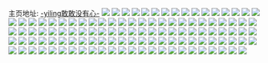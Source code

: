 主页地址: [-yiling敢敢没有心-](https://weibo.com/u/5621143745) 
![](https://wx4.sinaimg.cn/mw2000/0068pKgNly1gt12og77gej30u00u0jwd.jpg) 
![](https://wx4.sinaimg.cn/mw2000/0068pKgNly1gt12ogq874j30u00u0tdu.jpg) 
![](https://wx4.sinaimg.cn/mw2000/0068pKgNly1gsxihfro01j30u00u0n4l.jpg) 
![](https://wx4.sinaimg.cn/mw2000/0068pKgNly1gsxihgp7b8j30u00u0gpq.jpg) 
![](https://wx4.sinaimg.cn/mw2000/0068pKgNly1gsxihhqk3rj30u00u044e.jpg) 
![](https://wx4.sinaimg.cn/mw2000/0068pKgNly1gsxihh95ylj30u00u07b8.jpg) 
![](https://wx4.sinaimg.cn/mw2000/0068pKgNly1gsx3vpqg4fj32402tchdt.jpg) 
![](https://wx4.sinaimg.cn/mw2000/0068pKgNly1gsx3vkkr8dj31nl27f1kx.jpg) 
![](https://wx4.sinaimg.cn/mw2000/0068pKgNly1gsww9xzz47j31400u0783.jpg) 
![](https://wx4.sinaimg.cn/mw2000/0068pKgNly1gsww9uo8gkj31400u0n0h.jpg) 
![](https://wx4.sinaimg.cn/mw2000/0068pKgNly1gsww9vbq5wj31400u0goc.jpg) 
![](https://wx4.sinaimg.cn/mw2000/0068pKgNly1gsww9yjxg8j31400u0diy.jpg) 
![](https://wx4.sinaimg.cn/mw2000/0068pKgNly1gsww9z5jazj30u01400zl.jpg) 
![](https://wx4.sinaimg.cn/mw2000/0068pKgNly1gsww9vxah0j30u0140gra.jpg) 
![](https://wx4.sinaimg.cn/mw2000/0068pKgNly1gswwaf13wzj31400u07a0.jpg) 
![](https://wx4.sinaimg.cn/mw2000/0068pKgNly1gsww9wygvyj30u0140q83.jpg) 
![](https://wx4.sinaimg.cn/mw2000/0068pKgNly1gswwaddpzkj30u0140di2.jpg) 
![](https://wx4.sinaimg.cn/mw2000/0068pKgNly1gsvtop0lu3j30u00u0757.jpg) 
![](https://wx4.sinaimg.cn/mw2000/0068pKgNly1gsuqfn9vo0j3240240b29.jpg) 
![](https://wx4.sinaimg.cn/mw2000/0068pKgNly1gsuqfo9pwxj3240240b29.jpg) 
![](https://wx4.sinaimg.cn/mw2000/0068pKgNly1gsuqfqzc4tj3240240b29.jpg) 
![](https://wx4.sinaimg.cn/mw2000/0068pKgNly1gsuqfsatjvj3240240b29.jpg) 
![](https://wx4.sinaimg.cn/mw2000/0068pKgNly1gsuqfszzyqj3240240b29.jpg) 
![](https://wx4.sinaimg.cn/mw2000/0068pKgNly1gsuqfuggjjj3240240e82.jpg) 
![](https://wx4.sinaimg.cn/mw2000/0068pKgNly1gsuhc72vx3j30u00u0wjz.jpg) 
![](https://wx4.sinaimg.cn/mw2000/0068pKgNly1gsuhc7hhk7j30u00u0tb9.jpg) 
![](https://wx4.sinaimg.cn/mw2000/0068pKgNly1gsshnc78efj30qo0g940h.jpg) 
![](https://wx4.sinaimg.cn/mw2000/0068pKgNly1gsshmyaimqj31c71sa4k2.jpg) 
![](https://wx4.sinaimg.cn/mw2000/0068pKgNly1gsshn0a46mj32402404qp.jpg) 
![](https://wx4.sinaimg.cn/mw2000/0068pKgNly1gsshmzg1wej3240240b29.jpg) 
![](https://wx4.sinaimg.cn/mw2000/0068pKgNly1gsru2f50l9j30u00u042v.jpg) 
![](https://wx4.sinaimg.cn/mw2000/0068pKgNly1gsoiqkh8jxj30qo1clgrm.jpg) 
![](https://wx4.sinaimg.cn/mw2000/0068pKgNly1gsnsmgaqthj30u0140mzu.jpg) 
![](https://wx4.sinaimg.cn/mw2000/0068pKgNly1gskxagywixj30u00u0goc.jpg) 
![](https://wx4.sinaimg.cn/mw2000/0068pKgNly1gskxahfsymj30u00u0tbj.jpg) 
![](https://wx4.sinaimg.cn/mw2000/0068pKgNly1gskxbcdufaj30u00u0mz4.jpg) 
![](https://wx4.sinaimg.cn/mw2000/0068pKgNly1gskxaiea4bj30u00u042w.jpg) 
![](https://wx4.sinaimg.cn/mw2000/0068pKgNly1gskxaiwpxyj30u00u0n48.jpg) 
![](https://wx4.sinaimg.cn/mw2000/0068pKgNly1gskxajep7nj30u00u0go5.jpg) 
![](https://wx4.sinaimg.cn/mw2000/0068pKgNly1gskxajvsbsj30u00u0dhy.jpg) 
![](https://wx4.sinaimg.cn/mw2000/0068pKgNly1gskxakamnhj30u00u0whs.jpg) 
![](https://wx4.sinaimg.cn/mw2000/0068pKgNly1gskxal3c5nj30u00u0adh.jpg) 
![](https://wx4.sinaimg.cn/mw2000/0068pKgNly1gskxahytxej30u00u077d.jpg) 
![](https://wx4.sinaimg.cn/mw2000/0068pKgNly1gskxalt9xaj30u00u0tb1.jpg) 
![](https://wx4.sinaimg.cn/mw2000/0068pKgNly1gskxbbwt87j31400u0acn.jpg) 
![](https://wx4.sinaimg.cn/mw2000/0068pKgNly1gsbzg3j3hej31w01w0e82.jpg) 
![](https://wx4.sinaimg.cn/mw2000/0068pKgNly1gsbzewb0ntj31w01w01kz.jpg) 
![](https://wx4.sinaimg.cn/mw2000/0068pKgNly1gsbzfckg48j31w01w0hdu.jpg) 
![](https://wx4.sinaimg.cn/mw2000/0068pKgNly1gsbzgt34zyj32tc240qv8.jpg) 
![](https://wx4.sinaimg.cn/mw2000/0068pKgNly1gsbzfnxe9xj3240240e81.jpg) 
![](https://wx4.sinaimg.cn/mw2000/0068pKgNly1gsbzhb57kyj32402401kz.jpg) 
![](https://wx4.sinaimg.cn/mw2000/0068pKgNly1gsbzhv5ifej31w01w07wi.jpg) 
![](https://wx4.sinaimg.cn/mw2000/0068pKgNly1gsbzi2ls27j3240240b29.jpg) 
![](https://wx4.sinaimg.cn/mw2000/0068pKgNly1gsbzhj94inj6240240hdt02.jpg) 
![](https://wx4.sinaimg.cn/mw2000/0068pKgNly1gs9yam52zsj30qo0qotbr.jpg) 
![](https://wx4.sinaimg.cn/mw2000/0068pKgNly1gs98owpuqpj30u00u0tc6.jpg) 
![](https://wx4.sinaimg.cn/mw2000/0068pKgNly1gs98osxgcnj30u016l79h.jpg) 
![](https://wx4.sinaimg.cn/mw2000/0068pKgNly1gs98orphcuj30u013hadv.jpg) 
![](https://wx4.sinaimg.cn/mw2000/0068pKgNly1gs98os8199j60u019178d02.jpg) 
![](https://wx4.sinaimg.cn/mw2000/0068pKgNgy1grubfry0mnj31400u0778.jpg) 
![](https://wx4.sinaimg.cn/mw2000/0068pKgNgy1grubfsrbbkj31400u041o.jpg) 
![](https://wx4.sinaimg.cn/mw2000/0068pKgNgy1grubftiro5j31400u0jv4.jpg) 
![](https://wx4.sinaimg.cn/mw2000/0068pKgNgy1grubfu9dwbj31400u079k.jpg) 
![](https://wx4.sinaimg.cn/mw2000/0068pKgNgy1grubfv2aikj31400u0gqo.jpg) 
![](https://wx4.sinaimg.cn/mw2000/0068pKgNgy1grubfvq91aj31400u077e.jpg) 
![](https://wx4.sinaimg.cn/mw2000/0068pKgNgy1grubfwilafj31400u0whw.jpg) 
![](https://wx4.sinaimg.cn/mw2000/0068pKgNgy1grubfxbu4mj31400u0n1x.jpg) 
![](https://wx4.sinaimg.cn/mw2000/0068pKgNgy1grubfy2lehj31400u0gph.jpg) 
![](https://wx4.sinaimg.cn/mw2000/0068pKgNgy1grubfyt799j31400u0q7d.jpg) 
![](https://wx4.sinaimg.cn/mw2000/0068pKgNgy1grubfzpndvj31rd0u0ahf.jpg) 
![](https://wx4.sinaimg.cn/mw2000/0068pKgNgy1grubg0k1nej31400u078n.jpg) 
![](https://wx4.sinaimg.cn/mw2000/0068pKgNgy1grubg1hd2bj31400u0gqw.jpg) 
![](https://wx4.sinaimg.cn/mw2000/0068pKgNgy1grubg2blcyj31400u0tcq.jpg) 
![](https://wx4.sinaimg.cn/mw2000/0068pKgNgy1grubg35el7j31400u0795.jpg) 
![](https://wx4.sinaimg.cn/mw2000/0068pKgNgy1grubg4136rj31400u0tcn.jpg) 
![](https://wx4.sinaimg.cn/mw2000/0068pKgNgy1grubg6kmiqj31400u0wi3.jpg) 
![](https://wx4.sinaimg.cn/mw2000/0068pKgNgy1grubg7gcl7j31400u0q80.jpg) 
![](https://wx4.sinaimg.cn/mw2000/0068pKgNgy1grsjehnglbj30m40qbmzk.jpg) 
![](https://wx4.sinaimg.cn/mw2000/0068pKgNgy1grqr45owqoj60qo0qr40102.jpg) 
![](https://wx4.sinaimg.cn/mw2000/0068pKgNgy1grnzehd2ppj30op1f6ap5.jpg) 
![](https://wx4.sinaimg.cn/mw2000/0068pKgNgy1grnzehqcamj30pc1f6n1p.jpg) 
![](https://wx4.sinaimg.cn/mw2000/0068pKgNgy1grm914gbkmj32402tchdt.jpg) 
![](https://wx4.sinaimg.cn/mw2000/0068pKgNgy1grm916xmmsj32402tc1ky.jpg) 
![](https://wx4.sinaimg.cn/mw2000/0068pKgNgy1grm9183g1pj32402tce81.jpg) 
![](https://wx4.sinaimg.cn/mw2000/0068pKgNgy1grm915hk9lj32402tce81.jpg) 
![](https://wx4.sinaimg.cn/mw2000/0068pKgNly1govf1ibmc7j32402tce83.jpg) 
![](https://wx4.sinaimg.cn/mw2000/0068pKgNly1govf1zgosxj32c0340npf.jpg) 
![](https://wx4.sinaimg.cn/mw2000/0068pKgNly1govf0qu7b9j31oe2iqkjn.jpg) 
![](https://wx4.sinaimg.cn/mw2000/0068pKgNly1govf2ou0m9j31vk2tcb2b.jpg) 
![](https://wx4.sinaimg.cn/mw2000/0068pKgNly1goryen3e4mj31c31s47r3.jpg) 
![](https://wx4.sinaimg.cn/mw2000/0068pKgNly1goryf34jwyj32402tcb2d.jpg) 
![](https://wx4.sinaimg.cn/mw2000/0068pKgNly1goryfkyv0vj32402tc1ky.jpg) 
![](https://wx4.sinaimg.cn/mw2000/0068pKgNly1goryfe57xdj32402tc1kz.jpg) 
![](https://wx4.sinaimg.cn/mw2000/0068pKgNly1goryg5w7baj32402tckjn.jpg) 
![](https://wx4.sinaimg.cn/mw2000/0068pKgNly1goryfuiosvj32402tc4qr.jpg) 
![](https://wx4.sinaimg.cn/mw2000/0068pKgNly1gobm1gqy2gj32402tchdx.jpg) 
![](https://wx4.sinaimg.cn/mw2000/0068pKgNly1gobm1o2jb2j32402tc1ky.jpg) 
![](https://wx4.sinaimg.cn/mw2000/0068pKgNly1gobm25p3n4j32402tc7wi.jpg) 
![](https://wx4.sinaimg.cn/mw2000/0068pKgNly1gobm1xzvikj32tc2401kz.jpg) 
![](https://wx4.sinaimg.cn/mw2000/0068pKgNly1goblzmshusj32tc240kjp.jpg) 
![](https://wx4.sinaimg.cn/mw2000/0068pKgNly1gobm1ymtalj30m708paci.jpg) 
![](https://wx4.sinaimg.cn/mw2000/0068pKgNly1gl6ep29iwyj30u0140q8m.jpg) 
![](https://wx4.sinaimg.cn/mw2000/0068pKgNly1gl6ep1atwkj30u0170788.jpg) 
![](https://wx4.sinaimg.cn/mw2000/0068pKgNly1gl6ep0yoomj30u0140q71.jpg) 
![](https://wx4.sinaimg.cn/mw2000/0068pKgNly1gl6ep0ekz7j30u0140n10.jpg) 
![](https://wx4.sinaimg.cn/mw2000/0068pKgNly1gk5ceoqcllj31400u079h.jpg) 
![](https://wx4.sinaimg.cn/mw2000/0068pKgNly1gk5cenqdulj31400u0tfv.jpg) 
![](https://wx4.sinaimg.cn/mw2000/0068pKgNly1gk5ceoazgqj31400u0n2e.jpg) 
![](https://wx4.sinaimg.cn/mw2000/0068pKgNly1gjsng4h5hzj30ro0rowft.jpg) 
![](https://wx4.sinaimg.cn/mw2000/0068pKgNly1gjsa2k3jhlj30u00u042l.jpg) 
![](https://wx4.sinaimg.cn/mw2000/0068pKgNly1gjsa2kn3vwj30u00u0wig.jpg) 
![](https://wx4.sinaimg.cn/mw2000/0068pKgNgy1ggrsodfc62j30rs0run9i.jpg) 
![](https://wx4.sinaimg.cn/mw2000/0068pKgNgy1g6uky3jl2uj30ii0wwdjm.jpg) 
![](https://wx4.sinaimg.cn/mw2000/0068pKgNgy1g6uky4gebpj30mq14gn4o.jpg) 
![](https://wx4.sinaimg.cn/mw2000/0068pKgNgy1g6uky2pno6j30rq1dc0zx.jpg) 
